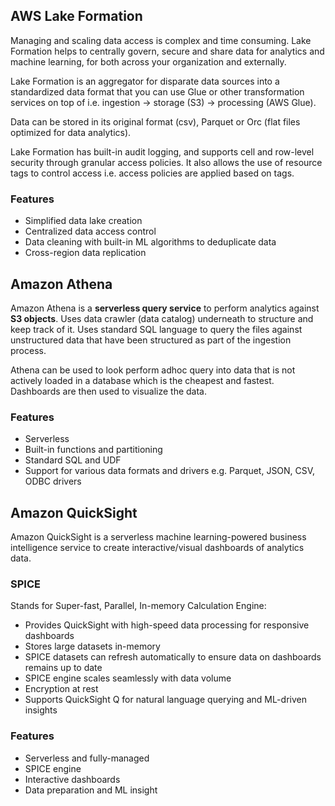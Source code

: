 ## AWS Lake Formation

Managing and scaling data access is complex and time consuming. Lake Formation helps to centrally govern, secure and share data for analytics and machine learning, for both across your organization and externally.

Lake Formation is an aggregator for disparate data sources into a standardized data format that you can use Glue or other transformation services on top of i.e. ingestion -> storage (S3) -> processing (AWS Glue).

Data can be stored in its original format (csv), Parquet or Orc (flat files optimized for data analytics).

Lake Formation has built-in audit logging, and supports cell and row-level security through granular access policies. It also allows the use of resource tags to control access i.e. access policies are applied based on tags.

### Features

- Simplified data lake creation
- Centralized data access control
- Data cleaning with built-in ML algorithms to deduplicate data
- Cross-region data replication

## Amazon Athena

Amazon Athena is a **serverless query service** to perform analytics against **S3 objects**. Uses data crawler (data catalog) underneath to structure and keep track of it. Uses standard SQL language to query the files against unstructured data that have been structured as part of the ingestion process.

Athena can be used to look perform adhoc query into data that is not actively loaded in a database which is the cheapest and fastest. Dashboards are then used to visualize the data.

### Features

- Serverless
- Built-in functions and partitioning
- Standard SQL and UDF
- Support for various data formats and drivers e.g. Parquet, JSON, CSV, ODBC drivers

## Amazon QuickSight

Amazon QuickSight is a serverless machine learning-powered business intelligence service to create interactive/visual dashboards of analytics data.

### SPICE

Stands for Super-fast, Parallel, In-memory Calculation Engine:

- Provides QuickSight with high-speed data processing for responsive dashboards
- Stores large datasets in-memory
- SPICE datasets can refresh automatically to ensure data on dashboards remains up to date
- SPICE engine scales seamlessly with data volume
- Encryption at rest
- Supports QuickSight Q for natural language querying and ML-driven insights

### Features

- Serverless and fully-managed
- SPICE engine
- Interactive dashboards
- Data preparation and ML insight
